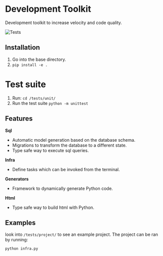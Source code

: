 # Development Toolkit
Development toolkit to increase velocity and code quality.

![Tests](https://github.com/thomaspj10/Development-Toolkit/actions/workflows/tests.yaml/badge.svg)

## Installation
1. Go into the base directory.
2. `pip install -e .`

# Test suite
1. Run: `cd /tests/unit/`
2. Run the test suite `python -m unittest`

## Features
**Sql**
- Automatic model generation based on the database schema.
- Migrations to transform the database to a different state.
- Type safe way to execute sql queries.

**Infra**
- Define tasks which can be invoked from the terminal.

**Generators**
- Framework to dynamically generate Python code.

**Html**
- Type safe way to build html with Python.

## Examples
look into `/tests/project/` to see an example project. The project can be ran by running:
```shell
python infra.py
```
